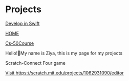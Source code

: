 # Projects

<a href="/ziyarko.github.io/DEVELOPWSWİFT.md">Develop in Swift</a>

<a href="/ziyarko.github.io/README.md">HOME</a>

<a href="/ziyarko.github.io/CS-50COURSE.md">Cs-50Course</a>



Hello!👋My name is Ziya, this is my page for my projects


Scratch-Connect Four game

<a href="https://www.example.com" target="_blank">Visit https://scratch.mit.edu/projects/1062931090/editor</a>
